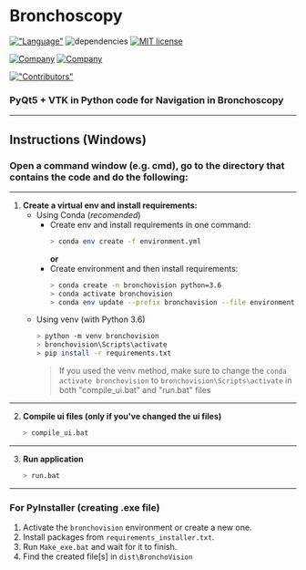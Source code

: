 # Bronchoscopy

[!["Language"](https://img.shields.io/github/languages/top/saeeddiscovery/bronchoscopy.svg?style=for-the-badge&logo=python)](http://python.org/)
![dependencies](https://img.shields.io/badge/dependencies-PyQt5-brightgreen.svg?style=for-the-badge)
[![MIT license](https://img.shields.io/badge/License-MIT-blue.svg?style=for-the-badge)](https://lbesson.mit-license.org/)

[![Company](https://img.shields.io/badge/Company-Parsiss-blue.svg?style=for-the-badge&logo=c)](http://parsiss.com/)
[![Company](https://img.shields.io/badge/Company-AitinTech-blue.svg?style=for-the-badge&logo=c)](http://AitinTech.ir/)

[!["Contributors"](https://img.shields.io/github/contributors/saeeddiscovery/bronchoscopy.svg?style=social&logo=visual%20studio%20code)](https://github.com/saeeddiscovery/bronchoscopy/graphs/contributors)

### PyQt5 + VTK in Python code for Navigation in Bronchoscopy

-----------

## Instructions (Windows)

### Open a command window (e.g. cmd), go to the directory that contains the code and do the following:

----------------

1. **Create a virtual env and install requirements:**
    - Using Conda (_recomended_)
      - Create env and install requirements in one command:
        ```bash
        > conda env create -f environment.yml
        ```
        **or**
      - Create environment and then install requirements:
        ```bash
        > conda create -n bronchovision python=3.6
        > conda activate bronchovision
        > conda env update --prefix bronchovision --file environment.yml  --prune

    - Using venv (with Python 3.6)
        ```bash
        > python -m venv bronchovision
        > bronchovision\Scripts\activate
        > pip install -r requirements.txt
        ```
        > If you used the venv method, make sure to change the ```conda activate bronchovision``` to ```bronchovision\Scripts\activate``` in both "compile_ui.bat" and "run.bat" files

----------------

2. **Compile ui files (only if you've changed the ui files)**
    ```bash
    > compile_ui.bat
    ```
----------------

3. **Run application**
    ```bash
    > run.bat
    ```
--------------
### For PyInstaller (creating .exe file)
1. Activate the `bronchovision` environment or create a new one.
2. Install packages from `requirements_installer.txt`.
3. Run `Make_exe.bat` and wait for it to finish.
4. Find the created file[s] in `dist\BronchoVision`

